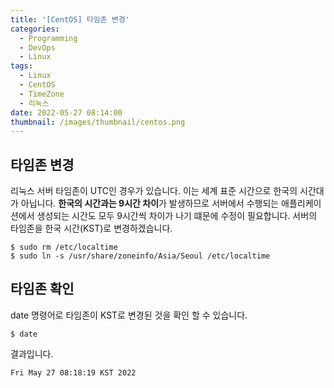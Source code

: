 ```yaml
---
title: '[CentOS] 타임존 변경'
categories:
  - Programming
  - DevOps
  - Linux
tags:
  - Linux
  - CentOS
  - TimeZone
  - 리눅스
date: 2022-05-27 08:14:00
thumbnail: /images/thumbnail/centos.png
---
```


## 타임존 변경

리눅스 서버 타임존이 UTC인 경우가 있습니다. 이는 세계 표준 시간으로 한국의 시간대가 아닙니다. **한국의 시간과는 9시간 차이**가 발생하므로 서버에서 수행되는 애플리케이션에서 생성되는 시간도 모두 9시간씩 차이가 나기 떄문에 수정이 필요합니다. 서버의 타임존을 한국 시간(KST)로 변경하겠습니다.

```shell
$ sudo rm /etc/localtime
$ sudo ln -s /usr/share/zoneinfo/Asia/Seoul /etc/localtime
```

## 타임존 확인

date 명령어로 타임존이 KST로 변경된 것을 확인 할 수 있습니다.

```shell
$ date
```

결과입니다.

```shell
Fri May 27 08:18:19 KST 2022
```
